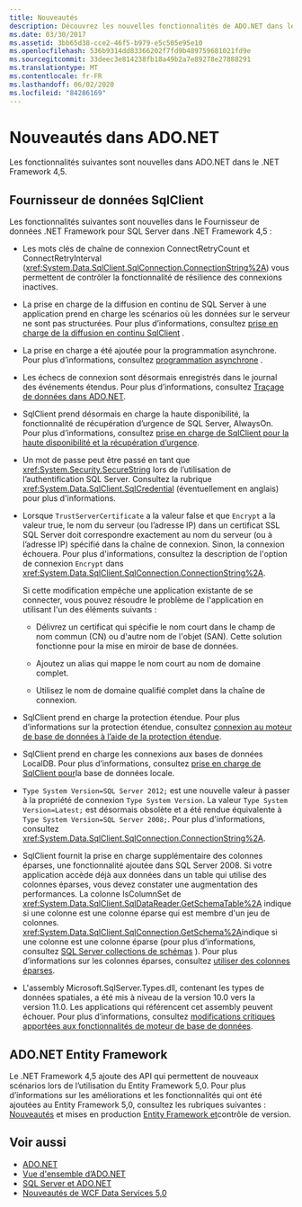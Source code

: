 ```yaml
---
title: Nouveautés
description: Découvrez les nouvelles fonctionnalités de ADO.NET dans le .NET Framework 4,5, y compris les nouvelles fonctionnalités pour le fournisseur de données SqlClient et ADO.NET Entity Framework.
ms.date: 03/30/2017
ms.assetid: 3bb65d38-cce2-46f5-b979-e5c505e95e10
ms.openlocfilehash: 536b9314dd83366202f7fd9b489759681021fd9e
ms.sourcegitcommit: 33deec3e814238fb18a49b2a7e89278e27888291
ms.translationtype: MT
ms.contentlocale: fr-FR
ms.lasthandoff: 06/02/2020
ms.locfileid: "84286169"
---
```

# <a name="whats-new-in-adonet"></a>Nouveautés dans ADO.NET

Les fonctionnalités suivantes sont nouvelles dans ADO.NET dans le .NET Framework 4,5.

## <a name="sqlclient-data-provider"></a>Fournisseur de données SqlClient

Les fonctionnalités suivantes sont nouvelles dans le Fournisseur de données .NET Framework pour SQL Server dans .NET Framework 4,5 :

- Les mots clés de chaîne de connexion ConnectRetryCount et ConnectRetryInterval (<xref:System.Data.SqlClient.SqlConnection.ConnectionString%2A>) vous permettent de contrôler la fonctionnalité de résilience des connexions inactives.

- La prise en charge de la diffusion en continu de SQL Server à une application prend en charge les scénarios où les données sur le serveur ne sont pas structurées.  Pour plus d’informations, consultez [prise en charge de la diffusion en continu SqlClient](sqlclient-streaming-support.md) .

- La prise en charge a été ajoutée pour la programmation asynchrone.  Pour plus d’informations, consultez [programmation asynchrone](asynchronous-programming.md) .

- Les échecs de connexion sont désormais enregistrés dans le journal des événements étendus. Pour plus d’informations, consultez [Traçage de données dans ADO.NET](data-tracing.md).

- SqlClient prend désormais en charge la haute disponibilité, la fonctionnalité de récupération d’urgence de SQL Server, AlwaysOn. Pour plus d’informations, consultez [prise en charge de SqlClient pour la haute disponibilité et la récupération d’urgence](./sql/sqlclient-support-for-high-availability-disaster-recovery.md).

- Un mot de passe peut être passé en tant que <xref:System.Security.SecureString> lors de l’utilisation de l’authentification SQL Server. Consultez la rubrique <xref:System.Data.SqlClient.SqlCredential> (éventuellement en anglais) pour plus d'informations.

- Lorsque `TrustServerCertificate` a la valeur false et que `Encrypt` a la valeur true, le nom du serveur (ou l’adresse IP) dans un certificat SSL SQL Server doit correspondre exactement au nom du serveur (ou à l’adresse IP) spécifié dans la chaîne de connexion. Sinon, la connexion échouera. Pour plus d'informations, consultez la description de l'option de connexion `Encrypt` dans <xref:System.Data.SqlClient.SqlConnection.ConnectionString%2A>.

  Si cette modification empêche une application existante de se connecter, vous pouvez résoudre le problème de l'application en utilisant l'un des éléments suivants :

  - Délivrez un certificat qui spécifie le nom court dans le champ de nom commun (CN) ou d'autre nom de l'objet (SAN). Cette solution fonctionne pour la mise en miroir de base de données.

  - Ajoutez un alias qui mappe le nom court au nom de domaine complet.

  - Utilisez le nom de domaine qualifié complet dans la chaîne de connexion.

- SqlClient prend en charge la protection étendue. Pour plus d’informations sur la protection étendue, consultez [connexion au moteur de base de données à l’aide de la protection étendue](/sql/database-engine/configure-windows/connect-to-the-database-engine-using-extended-protection).

- SqlClient prend en charge les connexions aux bases de données LocalDB. Pour plus d’informations, consultez [prise en charge de SqlClient pour](./sql/sqlclient-support-for-localdb.md)la base de données locale.

- `Type System Version=SQL Server 2012;` est une nouvelle valeur à passer à la propriété de connexion `Type System Version`. La valeur `Type System Version=Latest;` est désormais obsolète et a été rendue équivalente à `Type System Version=SQL Server 2008;`. Pour plus d'informations, consultez <xref:System.Data.SqlClient.SqlConnection.ConnectionString%2A>.

- SqlClient fournit la prise en charge supplémentaire des colonnes éparses, une fonctionnalité ajoutée dans SQL Server 2008. Si votre application accède déjà aux données dans un table qui utilise des colonnes éparses, vous devez constater une augmentation des performances. La colonne IsColumnSet de <xref:System.Data.SqlClient.SqlDataReader.GetSchemaTable%2A> indique si une colonne est une colonne éparse qui est membre d'un jeu de colonnes. <xref:System.Data.SqlClient.SqlConnection.GetSchema%2A>indique si une colonne est une colonne éparse (pour plus d’informations, consultez [SQL Server collections de schémas](sql-server-schema-collections.md) ). Pour plus d’informations sur les colonnes éparses, consultez [utiliser des colonnes éparses](/sql/relational-databases/tables/use-sparse-columns).

- L'assembly Microsoft.SqlServer.Types.dll, contenant les types de données spatiales, a été mis à niveau de la version 10.0 vers la version 11.0. Les applications qui référencent cet assembly peuvent échouer. Pour plus d’informations, consultez [modifications critiques apportées aux fonctionnalités de moteur de base de données](https://docs.microsoft.com/previous-versions/sql/sql-server-2012/ms143179(v=sql.110)).

## <a name="adonet-entity-framework"></a>ADO.NET Entity Framework

Le .NET Framework 4,5 ajoute des API qui permettent de nouveaux scénarios lors de l’utilisation du Entity Framework 5,0. Pour plus d’informations sur les améliorations et les fonctionnalités qui ont été ajoutées au Entity Framework 5,0, consultez les rubriques suivantes : [Nouveautés](https://docs.microsoft.com/previous-versions/gg696190(v=vs.103)) et mises en production [Entity Framework et](/ef/ef6/what-is-new/past-releases)contrôle de version.

## <a name="see-also"></a>Voir aussi

- [ADO.NET](index.md)
- [Vue d'ensemble d’ADO.NET](ado-net-overview.md)
- [SQL Server et ADO.NET](./sql/index.md)
- [Nouveautés de WCF Data Services 5,0](https://docs.microsoft.com/previous-versions/dotnet/wcf-data-services/ee373845(v=vs.103))
